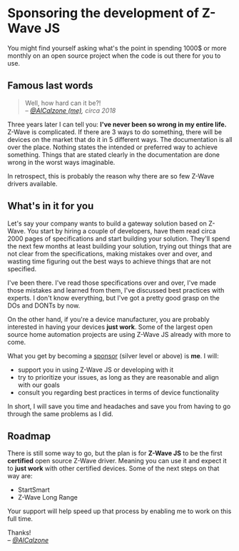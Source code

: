 # Sponsoring the development of Z-Wave JS

You might find yourself asking what's the point in spending 1000$ or more monthly on an open source project when the code is out there for you to use.

## Famous last words

<blockquote>
	<p style="margin-bottom: 0">
		Well, how hard can it be?!
	</p>
	<p style="font-weight: normal; margin-top: 0">
		<em>&ndash; <a href="https://github.com/AlCalzone/" target="_blank">@AlCalzone (me)</a>, circa 2018</em>
	</p>
</blockquote>

Three years later I can tell you: **I've never been so wrong in my entire life.** Z-Wave is complicated. If there are 3 ways to do something, there will be devices on the market that do it in 5 different ways. The documentation is all over the place. Nothing states the intended or preferred way to achieve something. Things that are stated clearly in the documentation are done wrong in the worst ways imaginable.

In retrospect, this is probably the reason why there are so few Z-Wave drivers available.

## What's in it for you

Let's say your company wants to build a gateway solution based on Z-Wave. You start by hiring a couple of developers, have them read circa 2000 pages of specifications and start building your solution. They'll spend the next few months at least building your solution, trying out things that are not clear from the specifications, making mistakes over and over, and wasting time figuring out the best ways to achieve things that are not specified.

I've been there. I've read those specifications over and over, I've made those mistakes and learned from them, I've discussed best practices with experts. I don't know everything, but I've got a pretty good grasp on the DOs and DONTs by now.

On the other hand, if you're a device manufacturer, you are probably interested in having your devices **just work**. Some of the largest open source home automation projects are using Z-Wave JS already with more to come.

What you get by becoming a [sponsor](https://github.com/sponsors/AlCalzone) (silver level or above) is **me**. I will:

-   support you in using Z-Wave JS or developing with it
-   try to prioritize your issues, as long as they are reasonable and align with our goals
-   consult you regarding best practices in terms of device functionality

In short, I will save you time and headaches and save you from having to go through the same problems as I did.

## Roadmap

There is still some way to go, but the plan is for **Z-Wave JS** to be the first **certified** open source Z-Wave driver. Meaning you can use it and expect it to **just work** with other certified devices. Some of the next steps on that way are:

-   StartSmart
-   Z-Wave Long Range

Your support will help speed up that process by enabling me to work on this full time.

Thanks!  
_&ndash; [@AlCalzone](https://github.com/AlCalzone)_
